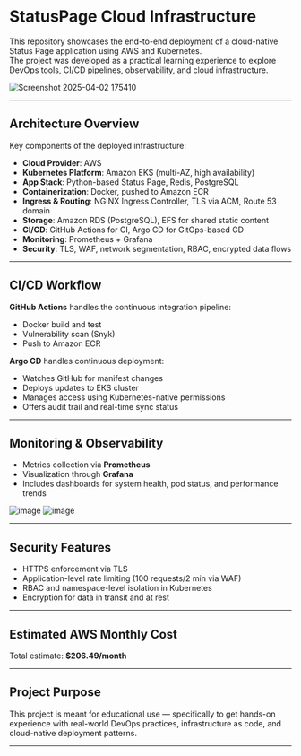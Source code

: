 # StatusPage Cloud Infrastructure

This repository showcases the end-to-end deployment of a cloud-native Status Page application using AWS and Kubernetes.  
The project was developed as a practical learning experience to explore DevOps tools, CI/CD pipelines, observability, and cloud infrastructure.

![Screenshot 2025-04-02 175410](https://github.com/user-attachments/assets/d5fcf799-41f6-4303-b24c-2e782070493e)



---

## Architecture Overview

Key components of the deployed infrastructure:

- **Cloud Provider**: AWS
- **Kubernetes Platform**: Amazon EKS (multi-AZ, high availability)
- **App Stack**: Python-based Status Page, Redis, PostgreSQL
- **Containerization**: Docker, pushed to Amazon ECR
- **Ingress & Routing**: NGINX Ingress Controller, TLS via ACM, Route 53 domain
- **Storage**: Amazon RDS (PostgreSQL), EFS for shared static content
- **CI/CD**: GitHub Actions for CI, Argo CD for GitOps-based CD
- **Monitoring**: Prometheus + Grafana
- **Security**: TLS, WAF, network segmentation, RBAC, encrypted data flows

---

## CI/CD Workflow

**GitHub Actions** handles the continuous integration pipeline:
- Docker build and test
- Vulnerability scan (Snyk)
- Push to Amazon ECR

**Argo CD** handles continuous deployment:
- Watches GitHub for manifest changes
- Deploys updates to EKS cluster
- Manages access using Kubernetes-native permissions
- Offers audit trail and real-time sync status

---

## Monitoring & Observability

- Metrics collection via **Prometheus**
- Visualization through **Grafana**
- Includes dashboards for system health, pod status, and performance trends

![image](https://github.com/user-attachments/assets/de49fa1c-acc4-4bc8-a89c-1433ddb58672) ![image](https://github.com/user-attachments/assets/dc3dac93-f2bc-4c0b-97ed-04c41d6cefb1)



---

## Security Features

- HTTPS enforcement via TLS
- Application-level rate limiting (100 requests/2 min via WAF)
- RBAC and namespace-level isolation in Kubernetes
- Encryption for data in transit and at rest

---

## Estimated AWS Monthly Cost

Total estimate: **$206.49/month**


---

## Project Purpose

This project is meant for educational use — specifically to get hands-on experience with real-world DevOps practices, infrastructure as code, and cloud-native deployment patterns.

---


